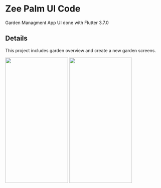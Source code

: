 # Zee Palm UI Code

Garden Managment App UI done with Flutter 3.7.0

## Details

This project includes garden overview and create a new garden screens.

<img src="https://user-images.githubusercontent.com/128903428/232729663-bd91ff43-8461-4f97-ba52-8cb78bd4aafe.png" width="200" height="400" />
<img src="https://user-images.githubusercontent.com/128903428/232729786-a776fd9a-37a9-4c95-a9d4-a08bb5ca8dc5.png" width="200" height="400" />

